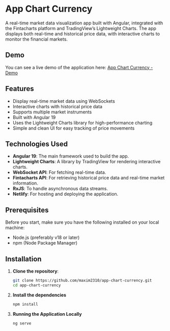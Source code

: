 # App Chart Currency

A real-time market data visualization app built with Angular, integrated with the Fintacharts platform and TradingView’s Lightweight Charts. The app displays both real-time and historical price data, with interactive charts to monitor the financial markets.
## Demo

You can see a live demo of the application here: [App Chart Currency - Demo](https://app-chart-currency.netlify.app/)

## Features

- Display real-time market data using WebSockets
- Interactive charts with historical price data
- Supports multiple market instruments
- Built with Angular 19
- Uses the Lightweight Charts library for high-performance charting
- Simple and clean UI for easy tracking of price movements

## Technologies Used

- **Angular 19**: The main framework used to build the app.
- **Lightweight Charts**: A library by TradingView for rendering interactive charts.
- **WebSocket API**: For fetching real-time data.
- **Fintacharts API**: For retrieving historical price data and real-time market information.
- **RxJS**: To handle asynchronous data streams.
- **Netlify**: For hosting and deploying the application.

## Prerequisites

Before you start, make sure you have the following installed on your local machine:

- Node.js (preferably v18 or later)
- npm (Node Package Manager)

## Installation

1. **Clone the repository**:
   ```bash
   git clone https://github.com/maxim2310/app-chart-currency.git
   cd app-chart-currency
2. **Install the dependencies**
   ```bash
   npm install
3. **Running the Application Locally**
   ```bash
   ng serve
